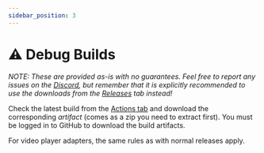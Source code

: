 ```yaml
---
sidebar_position: 3
---
```


# ⚠️ Debug Builds

*NOTE: These are provided as-is with no guarantees. Feel free to report any issues on the [Discord](https://discord.gg/r38vJd2DuJ), but remember that it is explicitly recommended to use the downloads from the [Releases](https://github.com/pimaker/ltcgi/releases) tab instead!*

Check the latest build from the [Actions tab](https://github.com/pimaker/ltcgi/actions/workflows/main.yml?query=is%3Asuccess) and download the corresponding *artifact* (comes as a zip you need to extract first). You must be logged in to GitHub to download the build artifacts.

For video player adapters, the same rules as with normal releases apply.
